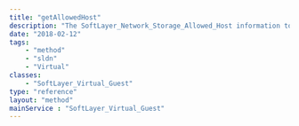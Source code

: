 ```yaml
---
title: "getAllowedHost"
description: "The SoftLayer_Network_Storage_Allowed_Host information to connect this Virtual Guest to Network Storage volumes that require access control lists."
date: "2018-02-12"
tags:
    - "method"
    - "sldn"
    - "Virtual"
classes:
    - "SoftLayer_Virtual_Guest"
type: "reference"
layout: "method"
mainService : "SoftLayer_Virtual_Guest"
---
```

